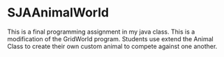 # SJAAnimalWorld
This is a final programming assignment in my java class.  This is a modification of the GridWorld program.
Students use extend the Animal Class to create their own custom animal to compete against one another.
